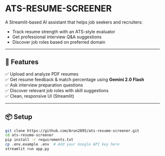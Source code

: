 # ATS-RESUME-SCREENER

A Streamlit-based AI assistant that helps job seekers and recruiters:
- Track resume strength with an ATS-style evaluator
- Get professional interview Q&A suggestions
- Discover job roles based on preferred domain

---

## 🚀 Features

✅ Upload and analyze PDF resumes  
✅ Get resume feedback & match percentage using **Gemini 2.0 Flash**  
✅ Ask interview preparation questions  
✅ Discover relevant job roles with skill suggestions  
✅ Clean, responsive UI (Streamlit)

---

## 📦 Setup

```bash
git clone https://github.com/Arun2895/ats-resume-screener.git
cd ats-resume-screener
pip install -r requirements.txt
cp .env.example .env  # Add your Google API key here
streamlit run app.py
